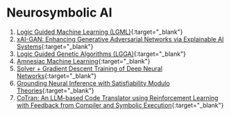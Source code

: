 # Neurosymbolic AI

1. [Logic Guided Machine Learning (LGML)](https://ml-logic-seminar.github.io/ml_logic_website/lgml.html){:target="_blank"}
2. [xAI-GAN: Enhancing Generative Adversarial Networks via Explainable AI Systems](https://ml-logic-seminar.github.io/ml_logic_website/xAIGAN.html){:target="_blank"}
3. [Logic Guided Genetic Algorithms (LGGA)](https://dhananjayashok.github.io/LGGA/){:target="_blank"}
4. [Amnesiac Machine Learning](https://ml-logic-seminar.github.io/ml_logic_website/amnesiac.html){:target="_blank"}
5. [Solver + Gradient Descent Training of Deep Neural Networks](https://dhananjayashok.github.io/Hybrid-Solver-NN-Training/){:target="_blank"}
6. [Grounding Neural Inference with Satisfiability Modulo Theories](https://openreview.net/pdf?id=r8snfquzs3){:target="_blank"}
7. [CoTran: An LLM-based Code Translator using Reinforcement Learning with Feedback from Compiler and Symbolic Execution](https://arxiv.org/abs/2306.06755){:target="_blank"}
